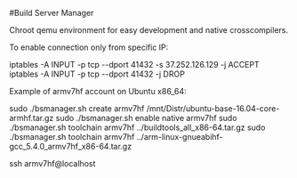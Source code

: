 #Build Server Manager

Chroot qemu environment for easy development and native crosscompilers.

To enable connection only from specific IP:

iptables -A INPUT -p tcp --dport 41432 -s 37.252.126.129 -j ACCEPT 
iptables -A INPUT -p tcp --dport 41432 -j DROP

Example of armv7hf account on Ubuntu x86_64:

sudo ./bsmanager.sh create armv7hf /mnt/Distr/ubuntu-base-16.04-core-armhf.tar.gz
sudo ./bsmanager.sh enable native armv7hf
sudo ./bsmanager.sh toolchain armv7hf ../buildtools_all_x86-64.tar.gz
sudo ./bsmanager.sh toolchain armv7hf ../arm-linux-gnueabihf-gcc_5.4.0_armv7hf_x86-64.tar.gz

ssh armv7hf@localhost
